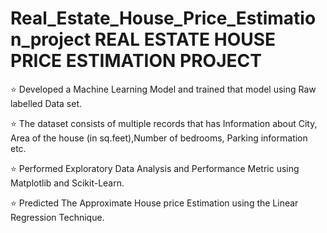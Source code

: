 # Real_Estate_House_Price_Estimation_project REAL ESTATE HOUSE PRICE ESTIMATION PROJECT   
⭐ Developed a Machine Learning Model and trained that model using Raw labelled Data set.

⭐ The dataset consists of multiple records that has Information about City, Area of the
house (in sq.feet),Number of bedrooms, Parking information etc.

⭐ Performed Exploratory Data Analysis and Performance Metric using Matplotlib and Scikit-Learn. 

⭐ Predicted The Approximate House price Estimation using the Linear Regression Technique.
